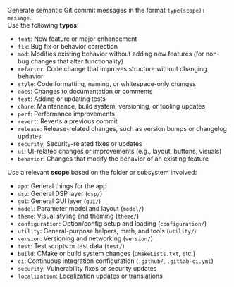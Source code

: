 Generate semantic Git commit messages in the format `type(scope): message`.  
Use the following **types**:
- `feat`: New feature or major enhancement  
- `fix`: Bug fix or behavior correction 
- `mod`: Modifies existing behavior without adding new features (for non-bug changes that alter functionality)
- `refactor`: Code change that improves structure without changing behavior  
- `style`: Code formatting, naming, or whitespace-only changes  
- `docs`: Changes to documentation or comments  
- `test`: Adding or updating tests  
- `chore`: Maintenance, build system, versioning, or tooling updates  
- `perf`: Performance improvements  
- `revert`: Reverts a previous commit  
- `release`: Release-related changes, such as version bumps or changelog updates  
- `security`: Security-related fixes or updates  
- `ui`: UI-related changes or improvements (e.g., layout, buttons, visuals)  
- `behavior`: Changes that modify the behavior of an existing feature  

Use a relevant **scope** based on the folder or subsystem involved:
- `app`: General things for the app
- `dsp`: General DSP layer (`dsp/`)
- `gui`: General GUI layer (`gui/`)
- `model`: Parameter model and layout (`model/`)
- `theme`: Visual styling and theming (`theme/`)
- `configuration`: Option/config setup and loading (`configuration/`)
- `utility`: General-purpose helpers, math, and tools (`utility/`)
- `version`: Versioning and networking (`version/`)
- `test`: Test scripts or test data (`test/`)
- `build`: CMake or build system changes (`CMakeLists.txt`, etc.)
- `ci`: Continuous integration configuration (`.github/`, `.gitlab-ci.yml`)
- `security`: Vulnerability fixes or security updates
- `localization`: Localization updates or translations